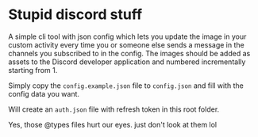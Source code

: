 # Stupid discord stuff

A simple cli tool with json config which lets you update the image in your
custom activity every time you or someone else sends a message in the channels
you subscribed to in the config. The images should be added as assets to the
Discord developer application and numbered incrementally starting from 1.

Simply copy the `config.example.json` file to `config.json` and fill
with the config data you want.

Will create an `auth.json` file with refresh token in this root folder.

Yes, those @types files hurt our eyes. just don't look at them lol
